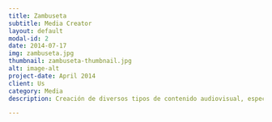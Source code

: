 ```yaml
---
title: Zambuseta
subtitle: Media Creator
layout: default
modal-id: 2
date: 2014-07-17
img: zambuseta.jpg
thumbnail: zambuseta-thumbnail.jpg
alt: image-alt
project-date: April 2014
client: Us
category: Media
description: Creación de diversos tipos de contenido audiovisual, especialmente enfocados a vídeos creativos con diversas clases de controladores para música electrónica en directo. Varias de sus creaciones han superado el millón de reproducciones en YouTube y los 20 millones en Facebook https://www.youtube.com/user/Zambuseta

---
```

